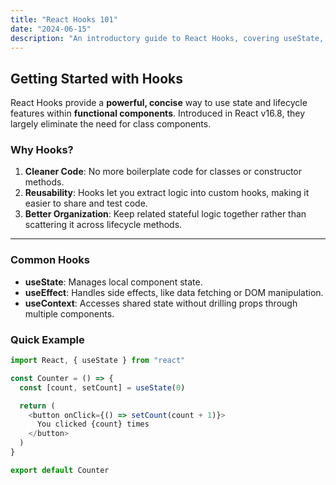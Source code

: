 ```yaml
---
title: "React Hooks 101"
date: "2024-06-15"
description: "An introductory guide to React Hooks, covering useState, useEffect, and more."
---
```


## Getting Started with Hooks

React Hooks provide a **powerful, concise** way to use state and lifecycle features within **functional components**. Introduced in React v16.8, they largely eliminate the need for class components.

### Why Hooks?

1. **Cleaner Code**: No more boilerplate code for classes or constructor methods.
2. **Reusability**: Hooks let you extract logic into custom hooks, making it easier to share and test code.
3. **Better Organization**: Keep related stateful logic together rather than scattering it across lifecycle methods.

---

### Common Hooks

- **useState**: Manages local component state.
- **useEffect**: Handles side effects, like data fetching or DOM manipulation.
- **useContext**: Accesses shared state without drilling props through multiple components.

### Quick Example

```js
import React, { useState } from "react"

const Counter = () => {
  const [count, setCount] = useState(0)

  return (
    <button onClick={() => setCount(count + 1)}>
      You clicked {count} times
    </button>
  )
}

export default Counter
```
